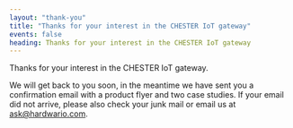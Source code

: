```yaml
---
layout: "thank-you"
title: "Thanks for your interest in the CHESTER IoT gateway"
events: false
heading: Thanks for your interest in the CHESTER IoT gateway
---
```


Thanks for your interest in the CHESTER IoT gateway. 

We will get back to you soon, in the meantime we have sent you a confirmation email with a product flyer and two case studies. 
If your email did not arrive, please also check your junk mail or email us at  [ask@hardwario.com](mailto:ask@hardwario.com).
